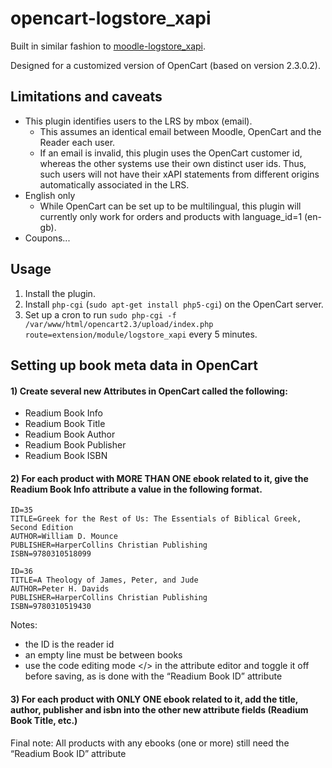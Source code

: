 # opencart-logstore_xapi

Built in similar fashion to [moodle-logstore_xapi](https://github.com/xAPI-vle/moodle-logstore_xapi).

Designed for a customized version of OpenCart (based on version 2.3.0.2).

## Limitations and caveats

- This plugin identifies users to the LRS by mbox (email).
  - This assumes an identical email between Moodle, OpenCart and the Reader each user.
  - If an email is invalid, this plugin uses the OpenCart customer id, whereas the other systems use their own distinct user ids. Thus, such users will not have their xAPI statements from different origins automatically associated in the LRS.
- English only
  - While OpenCart can be set up to be multilingual, this plugin will currently only work for orders and products with language_id=1 (en-gb).
- Coupons...

## Usage

1) Install the plugin.
2) Install `php-cgi` (`sudo apt-get install php5-cgi`) on the OpenCart server.
3) Set up a cron to run `sudo php-cgi -f /var/www/html/opencart2.3/upload/index.php route=extension/module/logstore_xapi` every 5 minutes.

## Setting up book meta data in OpenCart

#### 1) Create several new Attributes in OpenCart called the following:
  - Readium Book Info
  - Readium Book Title
  - Readium Book Author
  - Readium Book Publisher
  - Readium Book ISBN

#### 2) For each product with MORE THAN ONE ebook related to it, give the Readium Book Info attribute a value in the following format.

```
ID=35
TITLE=Greek for the Rest of Us: The Essentials of Biblical Greek, Second Edition
AUTHOR=William D. Mounce
PUBLISHER=HarperCollins Christian Publishing
ISBN=9780310518099

ID=36
TITLE=A Theology of James, Peter, and Jude
AUTHOR=Peter H. Davids
PUBLISHER=HarperCollins Christian Publishing
ISBN=9780310519430
```

Notes:

* the ID is the reader id
* an empty line must be between books
* use the code editing mode </> in the attribute editor and toggle it off before saving, as is done with the “Readium Book ID” attribute

#### 3) For each product with ONLY ONE ebook related to it, add the title, author, publisher and isbn into the other new attribute fields (Readium Book Title, etc.)

Final note: All products with any ebooks (one or more) still need the “Readium Book ID” attribute
